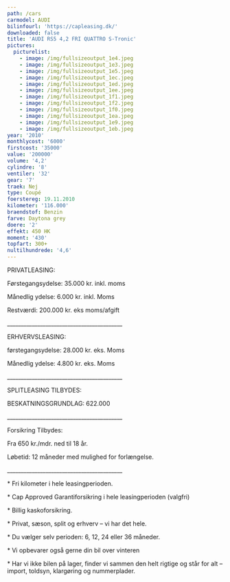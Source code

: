 ```yaml
---
path: /cars
carmodel: AUDI
bilinfourl: 'https://capleasing.dk/'
downloaded: false
title: 'AUDI RS5 4,2 FRI QUATTRO S-Tronic'
pictures:
  picturelist:
    - image: /img/fullsizeoutput_1e4.jpeg
    - image: /img/fullsizeoutput_1e3.jpeg
    - image: /img/fullsizeoutput_1e5.jpeg
    - image: /img/fullsizeoutput_1ec.jpeg
    - image: /img/fullsizeoutput_1ed.jpeg
    - image: /img/fullsizeoutput_1ee.jpeg
    - image: /img/fullsizeoutput_1f1.jpeg
    - image: /img/fullsizeoutput_1f2.jpeg
    - image: /img/fullsizeoutput_1f0.jpeg
    - image: /img/fullsizeoutput_1ea.jpeg
    - image: /img/fullsizeoutput_1e9.jpeg
    - image: /img/fullsizeoutput_1eb.jpeg
year: '2010'
monthlycost: '6000'
firstcost: '35000'
value: '200000'
volume: '4,2'
cylindre: '8'
ventiler: '32'
gear: '7'
traek: Nej
type: Coupé
foerstereg: 19.11.2010
kilometer: '116.000'
braendstof: Benzin
farve: Daytona grey
doere: '2'
effekt: 450 HK
moment: '430'
topfart: 300+
nultilhundrede: '4,6'
---
```

PRIVATLEASING:

Førstegangsydelse: 35.000 kr. inkl. moms

Månedlig ydelse: 6.000 kr. inkl. Moms

Restværdi: 200.000 kr. eks moms/afgift

\_\_\_\_\_\_\_\_\_\_\_\_\_\_\_\_\_\_\_\_\_\_\_\_\_\_\_\_\_\_\_\_\_\_\_\_\_\_\_\_\_\_



ERHVERVSLEASING:

førstegangsydelse: 28.000 kr. eks. Moms 

Månedlig ydelse: 4.800 kr. eks. Moms

\_\_\_\_\_\_\_\_\_\_\_\_\_\_\_\_\_\_\_\_\_\_\_\_\_\_\_\_\_\_\_\_\_\_\_\_\_\_\_\_\_\_



SPLITLEASING TILBYDES:

BESKATNINGSGRUNDLAG: 622.000

\_\_\_\_\_\_\_\_\_\_\_\_\_\_\_\_\_\_\_\_\_\_\_\_\_\_\_\_\_\_\_\_\_\_\_\_\_\_\_\_\_\_



Forsikring Tilbydes:

Fra 650 kr./mdr. ned til 18 år. 

Løbetid: 12 måneder med mulighed for forlængelse.

\_\_\_\_\_\_\_\_\_\_\_\_\_\_\_\_\_\_\_\_\_\_\_\_\_\_\_\_\_\_\_\_\_\_\_\_\_\_\_\_\_\_



\* Fri kilometer i hele leasingperioden.

\* Cap Approved Garantiforsikring i hele leasingperioden (valgfri)

\* Billig kaskoforsikring.

\* Privat, sæson, split og erhverv – vi har det hele.

\* Du vælger selv perioden: 6, 12, 24 eller 36 måneder.

\* Vi opbevarer også gerne din bil over vinteren

\* Har vi ikke bilen på lager, finder vi sammen den helt rigtige og står for alt – import, toldsyn, klargøring og nummerplader.
